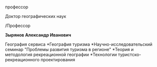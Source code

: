 профессор

Доктор географических наук

/Профессор

**Зырянов Александр Иванович**

География сервиса
	*География туризма
	*Научно-исследовательский семинар "Проблемы развития туризма в регионе"
	*Теория и методология рекреационной географии
	*Технологии туристско-рекреационного проектирования